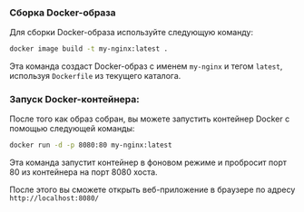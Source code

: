 ### Сборка Docker-образа
Для сборки Docker-образа используйте следующую команду:

```bash
docker image build -t my-nginx:latest .
```
Эта команда создаст Docker-образ с именем `my-nginx` и тегом `latest`, используя `Dockerfile` из текущего каталога.

### Запуск Docker-контейнера:

После того как образ собран, вы можете запустить контейнер Docker с помощью следующей команды:

```bash
docker run -d -p 8080:80 my-nginx:latest
```

Эта команда запустит контейнер в фоновом режиме и пробросит порт 80 из контейнера на порт 8080 хоста.

После этого вы сможете открыть веб-приложение в браузере по адресу `http://localhost:8080/`